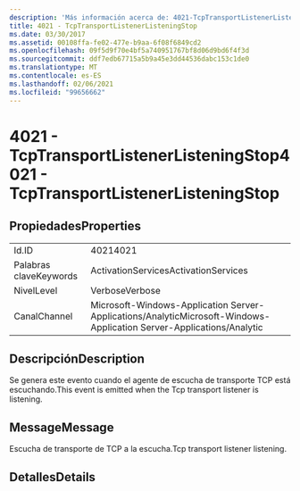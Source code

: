 ```yaml
---
description: 'Más información acerca de: 4021-TcpTransportListenerListeningStop'
title: 4021 - TcpTransportListenerListeningStop
ms.date: 03/30/2017
ms.assetid: 00108ffa-fe02-477e-b9aa-6f08f6849cd2
ms.openlocfilehash: 09f5d9f70e4bf5a740951767bf8d06d9bd6f4f3d
ms.sourcegitcommit: ddf7edb67715a5b9a45e3dd44536dabc153c1de0
ms.translationtype: MT
ms.contentlocale: es-ES
ms.lasthandoff: 02/06/2021
ms.locfileid: "99656662"
---
```

# <a name="4021---tcptransportlistenerlisteningstop"></a><span data-ttu-id="e5bd7-103">4021 - TcpTransportListenerListeningStop</span><span class="sxs-lookup"><span data-stu-id="e5bd7-103">4021 - TcpTransportListenerListeningStop</span></span>

## <a name="properties"></a><span data-ttu-id="e5bd7-104">Propiedades</span><span class="sxs-lookup"><span data-stu-id="e5bd7-104">Properties</span></span>  
  
|||  
|-|-|  
|<span data-ttu-id="e5bd7-105">Id.</span><span class="sxs-lookup"><span data-stu-id="e5bd7-105">ID</span></span>|<span data-ttu-id="e5bd7-106">4021</span><span class="sxs-lookup"><span data-stu-id="e5bd7-106">4021</span></span>|  
|<span data-ttu-id="e5bd7-107">Palabras clave</span><span class="sxs-lookup"><span data-stu-id="e5bd7-107">Keywords</span></span>|<span data-ttu-id="e5bd7-108">ActivationServices</span><span class="sxs-lookup"><span data-stu-id="e5bd7-108">ActivationServices</span></span>|  
|<span data-ttu-id="e5bd7-109">Nivel</span><span class="sxs-lookup"><span data-stu-id="e5bd7-109">Level</span></span>|<span data-ttu-id="e5bd7-110">Verbose</span><span class="sxs-lookup"><span data-stu-id="e5bd7-110">Verbose</span></span>|  
|<span data-ttu-id="e5bd7-111">Canal</span><span class="sxs-lookup"><span data-stu-id="e5bd7-111">Channel</span></span>|<span data-ttu-id="e5bd7-112">Microsoft-Windows-Application Server-Applications/Analytic</span><span class="sxs-lookup"><span data-stu-id="e5bd7-112">Microsoft-Windows-Application Server-Applications/Analytic</span></span>|  
  
## <a name="description"></a><span data-ttu-id="e5bd7-113">Descripción</span><span class="sxs-lookup"><span data-stu-id="e5bd7-113">Description</span></span>  

 <span data-ttu-id="e5bd7-114">Se genera este evento cuando el agente de escucha de transporte TCP está escuchando.</span><span class="sxs-lookup"><span data-stu-id="e5bd7-114">This event is emitted when the Tcp transport listener is listening.</span></span>  
  
## <a name="message"></a><span data-ttu-id="e5bd7-115">Message</span><span class="sxs-lookup"><span data-stu-id="e5bd7-115">Message</span></span>  

 <span data-ttu-id="e5bd7-116">Escucha de transporte de TCP a la escucha.</span><span class="sxs-lookup"><span data-stu-id="e5bd7-116">Tcp transport listener listening.</span></span>  
  
## <a name="details"></a><span data-ttu-id="e5bd7-117">Detalles</span><span class="sxs-lookup"><span data-stu-id="e5bd7-117">Details</span></span>
